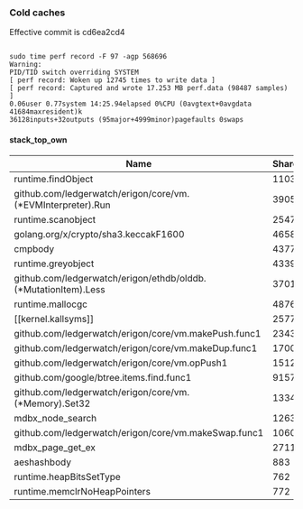 ### Cold caches
Effective commit is cd6ea2cd4

```
```
```
sudo time perf record -F 97 -agp 568696
Warning:
PID/TID switch overriding SYSTEM
[ perf record: Woken up 12745 times to write data ]
[ perf record: Captured and wrote 17.253 MB perf.data (98487 samples) ]
0.06user 0.77system 14:25.94elapsed 0%CPU (0avgtext+0avgdata 41684maxresident)k
36128inputs+32outputs (95major+4999minor)pagefaults 0swaps
```

#### stack_top_own

Name                                                                                  | Shared |   %   |  Own  |   %
--------------------------------------------------------------------------------------|--------|-------|-------|------
runtime.findObject                                                                    |  11030 |  11.2 | 10975 |  11.1
github.com/ledgerwatch/erigon/core/vm.(*EVMInterpreter).Run                           |  39058 |  39.7 | 10603 |  10.8
runtime.scanobject                                                                    |  25475 |  25.9 | 10509 |  10.7
golang.org/x/crypto/sha3.keccakF1600                                                  |   4658 |   4.7 |  4654 |   4.7
cmpbody                                                                               |   4377 |   4.4 |  4371 |   4.4
runtime.greyobject                                                                    |   4339 |   4.4 |  4312 |   4.4
github.com/ledgerwatch/erigon/ethdb/olddb.(*MutationItem).Less                        |   3701 |   3.8 |  3699 |   3.8
runtime.mallocgc                                                                      |   4876 |   5.0 |  2556 |   2.6
[[kernel.kallsyms]]                                                                   |   2577 |   2.6 |  2541 |   2.6
github.com/ledgerwatch/erigon/core/vm.makePush.func1                                  |   2343 |   2.4 |  1800 |   1.8
github.com/ledgerwatch/erigon/core/vm.makeDup.func1                                   |   1700 |   1.7 |  1699 |   1.7
github.com/ledgerwatch/erigon/core/vm.opPush1                                         |   1512 |   1.5 |  1511 |   1.5
github.com/google/btree.items.find.func1                                              |   9157 |   9.3 |  1367 |   1.4
github.com/ledgerwatch/erigon/core/vm.(*Memory).Set32                                 |   1334 |   1.4 |  1332 |   1.4
mdbx_node_search                                                                      |   1263 |   1.3 |  1259 |   1.3
github.com/ledgerwatch/erigon/core/vm.makeSwap.func1                                  |   1060 |   1.1 |  1059 |   1.1
mdbx_page_get_ex                                                                      |   2711 |   2.8 |   960 |   1.0
aeshashbody                                                                           |    883 |   0.9 |   883 |   0.9
runtime.heapBitsSetType                                                               |    762 |   0.8 |   760 |   0.8
runtime.memclrNoHeapPointers                                                          |    772 |   0.8 |   757 |   0.8
